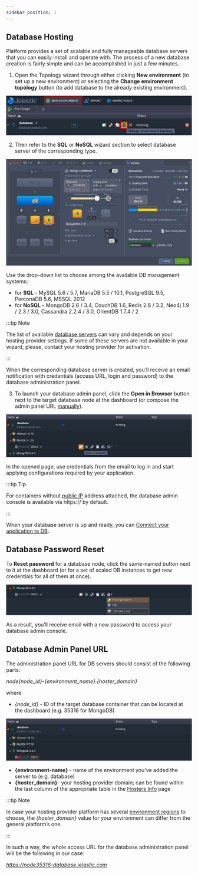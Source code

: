 ```yaml
---
sidebar_position: 1
---
```


## Database Hosting

Platform provides a set of scalable and fully manageable database servers that you can easily install and operate with. The process of a new database creation is fairly simple and can be accomplished in just a few minutes.

1. Open the Topology wizard through either clicking **New environment** (to set up a new environment) or selecting the **Change environment topology** button (to add database to the already existing environment).

<div style={{
    display:'flex',
    justifyContent: 'center',
    margin: '0 0 1rem 0'
}}>

![Locale Dropdown](./img/DBHostingOverview/1.png)

</div>

2. Then refer to the **SQL** or **NoSQL** wizard section to select database server of the corresponding type.

<div style={{
    display:'flex',
    justifyContent: 'center',
    margin: '0 0 1rem 0'
}}>

![Locale Dropdown](./img/DBHostingOverview/2.png)

</div>

Use the drop-down list to choose among the available DB management systems:

- for **SQL** - MySQL 5.6 / 5.7, MariaDB 5.5 / 10.1, PostgreSQL 9.5, PerconaDB 5.6, MSSQL 2012
- for **NoSQL** - MongoDB 2.6 / 3.4, CouchDB 1.6, Redis 2.8 / 3.2, Neo4j 1.9 / 2.3 / 3.0, Cassandra 2.2.4 / 3.0, OrientDB 1.7.4 / 2

:::tip Note

The list of available [database servers](https://cloudmydc.com/) can vary and depends on your hosting provider settings. If some of these servers are not available in your wizard, please, contact your hosting provider for activation.

:::

When the corresponding database server is created, you’ll receive an email notification with credentials (access URL, login and password) to the database administration panel.

3. To launch your database admin panel, click the **Open in Browser** button next to the target database node at the dashboard (or compose the admin panel URL [manually](https://cloudmydc.com/)).

<div style={{
    display:'flex',
    justifyContent: 'center',
    margin: '0 0 1rem 0'
}}>

![Locale Dropdown](./img/DBHostingOverview/3.png)

</div>

In the opened page, use credentials from the email to log in and start applying configurations required by your application.

:::tip Tip

For containers without [public IP](http://localhost:3000/docs/ApplicationSetting/External%20Access%20To%20Applications/Public%20IP) address attached, the database admin console is available via https:// by default.

:::

When your database server is up and ready, you can [Connect your application to DB](https://cloudmydc.com/).

## Database Password Reset

To **Reset password** for a database node, click the same-named button next to it at the dashboard (or for a set of scaled DB instances to get new credentials for all of them at once).

<div style={{
    display:'flex',
    justifyContent: 'center',
    margin: '0 0 1rem 0'
}}>

![Locale Dropdown](./img/DBHostingOverview/4.png)

</div>

As a result, you’ll receive email with a new password to access your database admin console.

## Database Admin Panel URL

The administration panel URL for DB servers should consist of the following parts:

_node{node_id}-{environment_name}.{hoster_domain}_

where

- _{node_id}_ - ID of the target database container that can be located at the dashboard (e.g. 35316 for MongoDB)

<div style={{
    display:'flex',
    justifyContent: 'center',
    margin: '0 0 1rem 0'
}}>

![Locale Dropdown](./img/DBHostingOverview/5.png)

</div>

- **{environment-name}** - name of the environment you’ve added the server to (e.g. database)
- **{hoster_domain}**- your hosting provider domain; can be found within the last column of the appropriate table in the [Hosters Info](https://cloudmydc.com/) page

:::tip Note

In case your hosting provider platform has several [environment regions](https://cloudmydc.com/) to choose, the _{hoster_domain}_ value for your environment can differ from the general platform’s one.

:::

In such a way, the whole access URL for the database administration panel will be the following in our case:

*https://node35316-database.jelastic.com*
